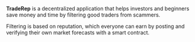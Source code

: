 **TradeRep** is a decentralized application that helps investors and beginners save money and time by filtering good traders from scammers. 

Filtering is based on reputation, which everyone can earn by posting and verifying their own market forecasts with a smart contract.
